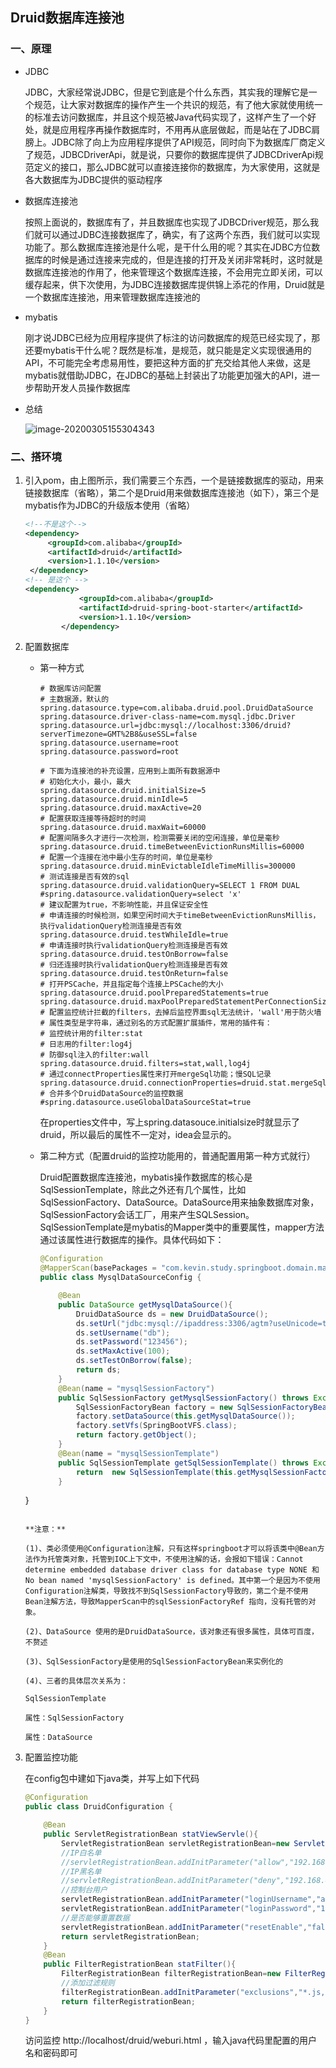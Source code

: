 ## Druid数据库连接池

### 一、原理

+ JDBC

  JDBC，大家经常说JDBC，但是它到底是个什么东西，其实我的理解它是一个规范，让大家对数据库的操作产生一个共识的规范，有了他大家就使用统一的标准去访问数据库，并且这个规范被Java代码实现了，这样产生了一个好处，就是应用程序再操作数据库时，不用再从底层做起，而是站在了JDBC肩膀上。JDBC除了向上为应用程序提供了API规范，同时向下为数据库厂商定义了规范，JDBCDriverApi，就是说，只要你的数据库提供了JDBCDriverApi规范定义的接口，那么JDBC就可以直接连接你的数据库，为大家使用，这就是各大数据库为JDBC提供的驱动程序

+ 数据库连接池

  按照上面说的，数据库有了，并且数据库也实现了JDBCDriver规范，那么我们就可以通过JDBC连接数据库了，确实，有了这两个东西，我们就可以实现功能了。那么数据库连接池是什么呢，是干什么用的呢？其实在JDBC方位数据库的时候是通过连接来完成的，但是连接的打开及关闭非常耗时，这时就是数据库连接池的作用了，他来管理这个数据库连接，不会用完立即关闭，可以缓存起来，供下次使用，为JDBC连接数据库提供锦上添花的作用，Druid就是一个数据库连接池，用来管理数据库连接池的

+ mybatis

  刚才说JDBC已经为应用程序提供了标注的访问数据库的规范已经实现了，那还要mybatis干什么呢？既然是标准，是规范，就只能是定义实现很通用的API，不可能完全考虑易用性，要把这种方面的扩充交给其他人来做，这是mybatis就借助JDBC，在JDBC的基础上封装出了功能更加强大的API，进一步帮助开发人员操作数据库

+ 总结

  ![image-20200305155304343](C:\Users\lenovo\AppData\Roaming\Typora\typora-user-images\image-20200305155304343.png)

  

### 二、搭环境

1. 引入pom，由上图所示，我们需要三个东西，一个是链接数据库的驱动，用来链接数据库（省略），第二个是Druid用来做数据库连接池（如下），第三个是mybatis作为JDBC的升级版本使用（省略）

   ```xml
   <!--不是这个-->	
   <dependency>
   		<groupId>com.alibaba</groupId>
   		<artifactId>druid</artifactId>
   		<version>1.1.10</version>
   	</dependency>
   <!-- 是这个 -->
   <dependency>
               <groupId>com.alibaba</groupId>
               <artifactId>druid-spring-boot-starter</artifactId>
               <version>1.1.10</version>
           </dependency>
   ```

2. 配置数据库

   + 第一种方式

     ```properties
     # 数据库访问配置
     # 主数据源，默认的
     spring.datasource.type=com.alibaba.druid.pool.DruidDataSource
     spring.datasource.driver-class-name=com.mysql.jdbc.Driver
     spring.datasource.url=jdbc:mysql://localhost:3306/druid?serverTimezone=GMT%2B8&useSSL=false
     spring.datasource.username=root
     spring.datasource.password=root
     
     # 下面为连接池的补充设置，应用到上面所有数据源中
     # 初始化大小，最小，最大
     spring.datasource.druid.initialSize=5
     spring.datasource.druid.minIdle=5
     spring.datasource.druid.maxActive=20
     # 配置获取连接等待超时的时间
     spring.datasource.druid.maxWait=60000
     # 配置间隔多久才进行一次检测，检测需要关闭的空闲连接，单位是毫秒
     spring.datasource.druid.timeBetweenEvictionRunsMillis=60000
     # 配置一个连接在池中最小生存的时间，单位是毫秒
     spring.datasource.druid.minEvictableIdleTimeMillis=300000
     # 测试连接是否有效的sql
     spring.datasource.druid.validationQuery=SELECT 1 FROM DUAL
     #spring.datasource.validationQuery=select 'x'
     # 建议配置为true，不影响性能，并且保证安全性
     # 申请连接的时候检测，如果空闲时间大于timeBetweenEvictionRunsMillis，执行validationQuery检测连接是否有效
     spring.datasource.druid.testWhileIdle=true
     # 申请连接时执行validationQuery检测连接是否有效
     spring.datasource.druid.testOnBorrow=false
     # 归还连接时执行validationQuery检测连接是否有效
     spring.datasource.druid.testOnReturn=false
     # 打开PSCache，并且指定每个连接上PSCache的大小
     spring.datasource.druid.poolPreparedStatements=true
     spring.datasource.druid.maxPoolPreparedStatementPerConnectionSize=20
     # 配置监控统计拦截的filters，去掉后监控界面sql无法统计，'wall'用于防火墙
     # 属性类型是字符串，通过别名的方式配置扩展插件，常用的插件有：
     # 监控统计用的filter:stat
     # 日志用的filter:log4j
     # 防御sql注入的filter:wall
     spring.datasource.druid.filters=stat,wall,log4j
     # 通过connectProperties属性来打开mergeSql功能；慢SQL记录
     spring.datasource.druid.connectionProperties=druid.stat.mergeSql=true;druid.stat.slowSqlMillis=5000
     # 合并多个DruidDataSource的监控数据
     #spring.datasource.useGlobalDataSourceStat=true
     ```

     在properties文件中，写上spring.datasouce.initialsize时就显示了druid，所以最后的属性不一定对，idea会显示的。

   + 第二种方式（配置druid的监控功能用的，普通配置用第一种方式就行）

     Druid配置数据库连接池，mybatis操作数据库的核心是SqlSessionTemplate，除此之外还有几个属性，比如SqlSessionFactory、DataSource。DataSource用来抽象数据库对象，SqlSessionFactory会话工厂，用来产生SQLSession。SqlSessionTemplate是mybatis的Mapper类中的重要属性，mapper方法通过该属性进行数据库的操作。具体代码如下：
   
     ```java
     @Configuration
     @MapperScan(basePackages = "com.kevin.study.springboot.domain.mapper.mysql",sqlSessionFactoryRef = "mysqlSessionFactory")
     public class MysqlDataSourceConfig {
     
         @Bean
         public DataSource getMysqlDataSource(){
             DruidDataSource ds = new DruidDataSource();
             ds.setUrl("jdbc:mysql://ipaddress:3306/agtm?useUnicode=true&characterEncoding=UTF-8");
             ds.setUsername("db");
             ds.setPassword("123456");
             ds.setMaxActive(100);
             ds.setTestOnBorrow(false);
             return ds;
         }
         @Bean(name = "mysqlSessionFactory")
         public SqlSessionFactory getMysqlSessionFactory() throws Exception {
             SqlSessionFactoryBean factory = new SqlSessionFactoryBean();
             factory.setDataSource(this.getMysqlDataSource());
             factory.setVfs(SpringBootVFS.class);
             return factory.getObject();
         }
         @Bean(name = "mysqlSessionTemplate")
         public SqlSessionTemplate getSqlSessionTemplate() throws Exception {
             return  new SqlSessionTemplate(this.getMysqlSessionFactory());
         }
    }
     ```

     **注意：**

     (1)、类必须使用@Configuration注解，只有这样springboot才可以将该类中@Bean方法作为托管类对象，托管到IOC上下文中，不使用注解的话，会报如下错误：Cannot determine embedded database driver class for database type NONE 和 No bean named 'mysqlSessionFactory' is defined。其中第一个是因为不使用Configuration注解类，导致找不到SqlSessionFactory导致的，第二个是不使用Bean注解方法，导致MapperScan中的sqlSessionFactoryRef 指向，没有托管的对象。

     (2)、DataSource 使用的是DruidDataSource，该对象还有很多属性，具体可百度，不赘述

     (3)、SqlSessionFactory是使用的SqlSessionFactoryBean来实例化的

     (4)、三者的具体层次关系为：

     SqlSessionTemplate

     属性：SqlSessionFactory
   
     属性：DataSource
   
3. 配置监控功能

   在config包中建如下java类，并写上如下代码

   ```java
   @Configuration
   public class DruidConfiguration {
   
       @Bean
       public ServletRegistrationBean statViewServle(){
           ServletRegistrationBean servletRegistrationBean=new ServletRegistrationBean(new StatViewServlet(),"/druid/*");
           //IP白名单
           //servletRegistrationBean.addInitParameter("allow","192.168.1.12,127.0.0.1");
           //IP黑名单
           //servletRegistrationBean.addInitParameter("deny","192.168.4.23");
           //控制台用户
           servletRegistrationBean.addInitParameter("loginUsername","admin");
           servletRegistrationBean.addInitParameter("loginPassword","123456");
           //是否能够重置数据
           servletRegistrationBean.addInitParameter("resetEnable","false");
           return servletRegistrationBean;
       }
       @Bean
       public FilterRegistrationBean statFilter(){
           FilterRegistrationBean filterRegistrationBean=new FilterRegistrationBean(new WebStatFilter());
           //添加过滤规则
           filterRegistrationBean.addInitParameter("exclusions","*.js,*.gif,*.jpg,*.png,*.css,*.ico,/druid/*");
           return filterRegistrationBean;
       }
   }
   ```

   访问监控 http://localhost/druid/weburi.html ，输入java代码里配置的用户名和密码即可

